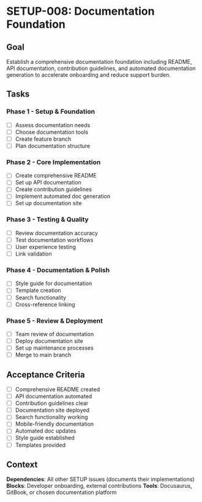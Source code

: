 # SETUP-008: Documentation Foundation

## Goal

Establish a comprehensive documentation foundation including README, API documentation, contribution guidelines, and automated documentation generation to accelerate onboarding and reduce support burden.

## Tasks

### Phase 1 - Setup & Foundation
- [ ] Assess documentation needs
- [ ] Choose documentation tools
- [ ] Create feature branch
- [ ] Plan documentation structure

### Phase 2 - Core Implementation
- [ ] Create comprehensive README
- [ ] Set up API documentation
- [ ] Create contribution guidelines
- [ ] Implement automated doc generation
- [ ] Set up documentation site

### Phase 3 - Testing & Quality
- [ ] Review documentation accuracy
- [ ] Test documentation workflows
- [ ] User experience testing
- [ ] Link validation

### Phase 4 - Documentation & Polish
- [ ] Style guide for documentation
- [ ] Template creation
- [ ] Search functionality
- [ ] Cross-reference linking

### Phase 5 - Review & Deployment
- [ ] Team review of documentation
- [ ] Deploy documentation site
- [ ] Set up maintenance processes
- [ ] Merge to main branch

## Acceptance Criteria

- [ ] Comprehensive README created
- [ ] API documentation automated
- [ ] Contribution guidelines clear
- [ ] Documentation site deployed
- [ ] Search functionality working
- [ ] Mobile-friendly documentation
- [ ] Automated doc updates
- [ ] Style guide established
- [ ] Templates provided

## Context

**Dependencies**: All other SETUP issues (documents their implementations)
**Blocks**: Developer onboarding, external contributions
**Tools**: Docusaurus, GitBook, or chosen documentation platform